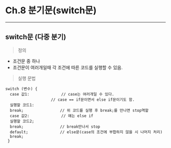 # Ch.8 분기문(switch문)
---
switch문 (다중 분기)
---
> 정의<br>
- 조건문 중 하나
- 조건문이 여러개일때 각 조건에 따른 코드를 실행할 수 있음.

> 실행 문법<br>
```
switch (변수) {
  case 값1:				// case는 여러개일 수 있다.
					// case == if문이면서 else if문이기도 함.
  실행할 코드1:
  break;				// 위 코드를 실행 후 break;를 만나면 stop역할
  case 값2:				// 얘는 else if
  실행할 코드2;
  break;				// break만나서 stop
  default;				// else문(case의 조건에 부합하지 않을 시 나머지 처리)
  break;
 }
```
